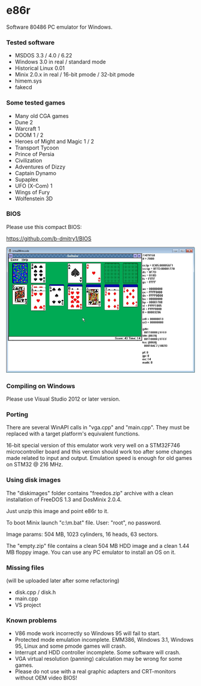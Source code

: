 # e86r
Software 80486 PC emulator for Windows.

### Tested software
* MSDOS 3.3 / 4.0 / 6.22
* Windows 3.0 in real / standard mode
* Historical Linux 0.01
* Minix 2.0.x in real / 16-bit pmode / 32-bit pmode
* himem.sys
* fakecd

### Some tested games
* Many old CGA games
* Dune 2
* Warcraft 1
* DOOM 1 / 2
* Heroes of Might and Magic 1 / 2
* Transport Tycoon
* Prince of Persia
* Civilization
* Adventures of Dizzy
* Captain Dynamo
* Supaplex
* UFO (X-Com) 1
* Wings of Fury
* Wolfenstein 3D

### BIOS
Please use this compact BIOS:

https://github.com/b-dmitry1/BIOS

![e86r](https://github.com/b-dmitry1/e86r/blob/main/e86r.jpg)

### Compiling on Windows

Please use Visual Studio 2012 or later version.

### Porting

There are several WinAPI calls in "vga.cpp" and "main.cpp".
They must be replaced with a target platform's equivalent functions.

16-bit special version of this emulator work very well on a STM32F746 microcontroller board
and this version should work too after some changes made related to input and output.
Emulation speed is enough for old games on STM32 @ 216 MHz.

### Using disk images

The "diskimages" folder contains "freedos.zip" archive with a clean
installation of FreeDOS 1.3 and DosMinix 2.0.4.

Just unzip this image and point e86r to it.

To boot Minix launch "c:\m.bat" file. User: "root", no password.

Image params: 504 MB, 1023 cylinders, 16 heads, 63 sectors.

The "empty.zip" file contains a clean 504 MB HDD image and a clean 1.44 MB floppy image.
You can use any PC emulator to install an OS on it.

### Missing files
(will be uploaded later after some refactoring)
* disk.cpp / disk.h
* main.cpp
* VS project

### Known problems
* V86 mode work incorrectly so Windows 95 will fail to start.
* Protected mode emulation incomplete. EMM386, Windows 3.1, Windows 95, Linux and some pmode games will crash.
* Interrupt and HDD controller incomplete. Some software will crash.
* VGA virtual resolution (panning) calculation may be wrong for some games.
* Please do not use with a real graphic adapters and CRT-monitors without OEM video BIOS!
